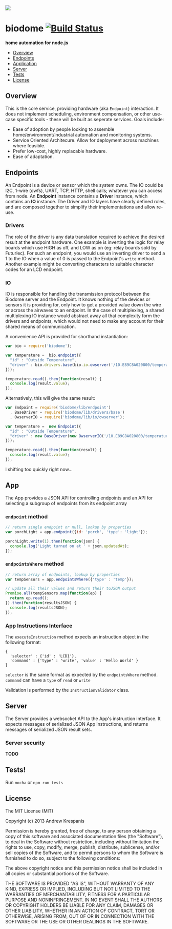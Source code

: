 <img src="https://github.com/andrewk/node-biodome/raw/master/assets/logo-web.png">

# biodome [![Build Status](https://secure.travis-ci.org/andrewk/biodome.png?branch=master)](http://travis-ci.org/andrewk/biodome)

**home automation for node.js**

  * [Overview](#overview)
  * [Endpoints](#endpoints)
  * [Application](#app)
  * [Server](#app)
  * [Tests](#tests)
  * [License](#license)

## Overview
This is the core service, providing hardware (aka `Endpoint`) interaction. It does not implement scheduling, environment compensation, or other use-case specific tools - these will be built as seperate services. Goals include:

  * Ease of adoption by people looking to assemble home/environment/industrial automation and monitoring systems.
  * Service Oriented Architecure. Allow for deployment across machines where feasible.
  * Prefer low-cost, highly replacable hardware.
  * Ease of adaptation.

<a name="endpoints"></a>
## Endpoints

An Endpoint is a device or sensor which the system owns. The IO could be I2C, 1-wire (owfs), UART, TCP, HTTP, shell calls; whatever you can access from node. An **Endpoint** instance contains a **Driver** instance, which contains an **IO** instance. The Driver and IO layers have clearly defined roles, and are composed together to simplify their implementations and allow re-use.

### Drivers

The role of the driver is any data translation required to achieve the desired result at the endpoint hardware. One example is inverting the logic for relay boards which use HIGH as off, and LOW as on (eg: relay boards sold by Futurlec). For such an endpoint, you would use an inverting driver to send a 1 to the IO when a value of 0 is passed to the Endpoint's `write` method. Another example might be converting characters to suitable character codes for an LCD endpoint. 

### IO

IO is responsible for handling the transmission protocol between the Biodome server and the Endpoint. It knows nothing of the devices or sensors it is providing for, only how to get a provided value down the wire or across the airwaves to an endpoint. In the case of multiplexing, a shared multiplexing IO instance would abstract away all that complexity form the drivers and endpoints, which would not need to make any account for their shared means of communication.

A convenience API is provided for shorthand instantiation:
```javascript
var bio = require('biodome');

var temperature =  bio.endpoint({
  "id" : "Outside Temperature",
  "driver" : bio.drivers.base(bio.io.owserver('/10.E89C8A020800/temperature'))
}));

temperature.read().then(function(result) {
  console.log(result.value);
});
```

Alternatively, this will give the same result:

```javascript
var Endpoint = require('biodome/lib/endpoint')
  , BaseDriver = require('biodome/lib/drivers/base')
  , OwserverIO = require('biodome/lib/io/owserver');

var temperature =  new Endpoint({
  "id" : "Outside Temperature",
  "driver" : new BaseDriver(new OwserverIO('/10.E89C8A020800/temperature'))
}));

temperature.read().then(function(result) {
  console.log(result.value);
});
```
I shifting too quickly right now...

## App

The App provides a JSON API for controlling endpoints and an API for selecting a subgroup of endpoints from its endpoint array

### `endpoint` method

```javascript
// return single endpoint or null, lookup by properties
var porchLight = app.endpoint({id: 'porch', 'type': 'light'});

porchLight.write(1).then(function(json) {
  console.log('Light turned on at ' + json.updatedAt);
});
```

### `endpointsWhere` method

```javascript
// return array of endpoints, lookup by properties
var tempSensors = app.endpointsWhere({'type' : 'temp'});

// update all their values and return their toJSON output
Promise.all(tempSensors.map(function(ep) {
  return ep.read();
}).then(function(resultsJSON) {
  console.log(resultsJSON);
});
```

### App Instructions Interface

The `executeInstruction` method expects an instruction object in the following format:

```
{
  'selector' : {'id' : 'LCD1'},
  'command' : {'type' : 'write', 'value' : 'Hello World' }
}
```

`selector` is the same format as expected by the `endpointsWhere` method.
`command` can have a `type` of `read` or `write`

Validation is performed by the `InstructionValidator` class.

## Server
The Server provides a websocket API to the App's instruction interface. It expects messages of serialized JSON App instructions, and returns messages of serialized JSON result sets.

### Server security
**TODO**

<a name="tests"></a>
## Tests!
Run `mocha` or `npm run tests`

<a name="license"></a>
## License

The MIT License (MIT)

Copyright (c) 2013 Andrew Krespanis

Permission is hereby granted, free of charge, to any person obtaining a copy
of this software and associated documentation files (the "Software"), to deal
in the Software without restriction, including without limitation the rights
to use, copy, modify, merge, publish, distribute, sublicense, and/or sell
copies of the Software, and to permit persons to whom the Software is
furnished to do so, subject to the following conditions:

The above copyright notice and this permission notice shall be included in
all copies or substantial portions of the Software.

THE SOFTWARE IS PROVIDED "AS IS", WITHOUT WARRANTY OF ANY KIND, EXPRESS OR
IMPLIED, INCLUDING BUT NOT LIMITED TO THE WARRANTIES OF MERCHANTABILITY,
FITNESS FOR A PARTICULAR PURPOSE AND NONINFRINGEMENT. IN NO EVENT SHALL THE
AUTHORS OR COPYRIGHT HOLDERS BE LIABLE FOR ANY CLAIM, DAMAGES OR OTHER
LIABILITY, WHETHER IN AN ACTION OF CONTRACT, TORT OR OTHERWISE, ARISING FROM,
OUT OF OR IN CONNECTION WITH THE SOFTWARE OR THE USE OR OTHER DEALINGS IN
THE SOFTWARE.


